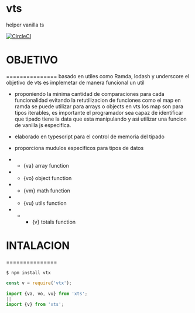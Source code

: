 # vts
helper vanilla ts

[![CircleCI](https://circleci.com/gh/mayo84/vts/tree/master.svg?style=svg)](https://circleci.com/gh/mayo84/vts/tree/master)

# OBJETIVO
===============
basado en utiles como Ramda, lodash y underscore el objetivo de vts es implemetar de manera funcional un util 

* proponiendo la minima cantidad de comparaciones para cada funcionalidad evitando la retutilizacion de funciones 
como el map en ramda se puede utilizar para arrays o objects en vts los map son para tipos iterables, es importante
el programador sea capaz de identificar que tipado tiene la data que esta manipulando y asi utilizar una funcion de vanilla js especifica.
* elaborado en typescript para el control de memoria del tipado

* proporciona mudulos especificos para tipos de datos
* * {va} array function
* * {vo} object function
* * {vm} math function
* * {vu} utils function
* * * {v} totals function

# INTALACION
===============

```
$ npm install vtx
```


```javascript
const v = require('vtx');
```

```typescript
import {va, vo, vu} from 'xts'; 
||
import {v} from 'xts';

```
